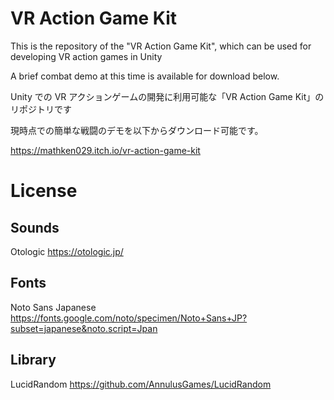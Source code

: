 # VR Action Game Kit

This is the repository of the "VR Action Game Kit", which can be used for developing VR action games in Unity

A brief combat demo at this time is available for download below.

Unity での VR アクションゲームの開発に利用可能な「VR Action Game Kit」のリポジトリです

現時点での簡単な戦闘のデモを以下からダウンロード可能です。

https://mathken029.itch.io/vr-action-game-kit

# License

## Sounds

Otologic
https://otologic.jp/

## Fonts

Noto Sans Japanese
https://fonts.google.com/noto/specimen/Noto+Sans+JP?subset=japanese&noto.script=Jpan

## Library

LucidRandom
https://github.com/AnnulusGames/LucidRandom
